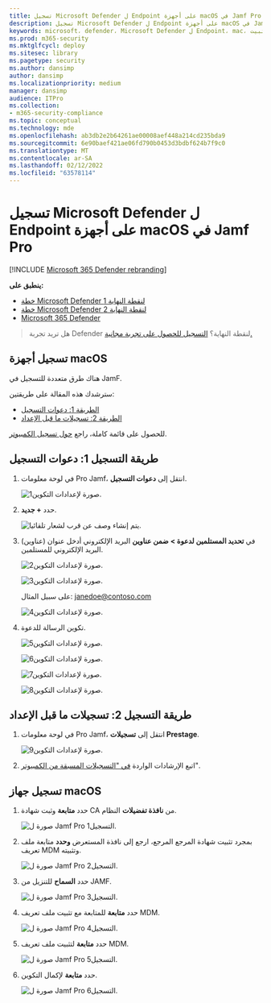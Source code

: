 ```yaml
---
title: تسجيل Microsoft Defender ل Endpoint على أجهزة macOS في Jamf Pro
description: تسجيل Microsoft Defender ل Endpoint على أجهزة macOS في Jamf Pro
keywords: microsoft، defender، Microsoft Defender ل Endpoint، mac، التثبيت، النشر، إلغاء التثبيت، intune، jamfpro، macos، catalina، mojave، high sierra
ms.prod: m365-security
ms.mktglfcycl: deploy
ms.sitesec: library
ms.pagetype: security
ms.author: dansimp
author: dansimp
ms.localizationpriority: medium
manager: dansimp
audience: ITPro
ms.collection:
- m365-security-compliance
ms.topic: conceptual
ms.technology: mde
ms.openlocfilehash: ab3db2e2b64261ae00008aef448a214cd235bda9
ms.sourcegitcommit: 6e90baef421ae06fd790b0453d3bdbf624b7f9c0
ms.translationtype: MT
ms.contentlocale: ar-SA
ms.lasthandoff: 02/12/2022
ms.locfileid: "63578114"
---
```

# <a name="enroll-microsoft-defender-for-endpoint-on-macos-devices-into-jamf-pro"></a>تسجيل Microsoft Defender ل Endpoint على أجهزة macOS في Jamf Pro

[!INCLUDE [Microsoft 365 Defender rebranding](../../includes/microsoft-defender.md)]


**ينطبق على:**
- [خطة Microsoft Defender لنقطة النهاية 1](https://go.microsoft.com/fwlink/p/?linkid=2154037)
- [خطة Microsoft Defender لنقطة النهاية 2](https://go.microsoft.com/fwlink/p/?linkid=2154037)
- [Microsoft 365 Defender](https://go.microsoft.com/fwlink/?linkid=2118804)

> هل تريد تجربة Defender لنقطة النهاية؟ [التسجيل للحصول على تجربة مجانية.](https://signup.microsoft.com/create-account/signup?products=7f379fee-c4f9-4278-b0a1-e4c8c2fcdf7e&ru=https://aka.ms/MDEp2OpenTrial?ocid=docs-wdatp-investigateip-abovefoldlink)

## <a name="enroll-macos-devices"></a>تسجيل أجهزة macOS

هناك طرق متعددة للتسجيل في JamF.

سترشدك هذه المقالة على طريقتين:

- [الطريقة 1: دعوات التسجيل](#enrollment-method-1-enrollment-invitations)
- [الطريقة 2: تسجيلات ما قبل الإعداد](#enrollment-method-2-prestage-enrollments)

للحصول على قائمة كاملة، راجع [حول تسجيل الكمبيوتر](https://docs.jamf.com/9.9/casper-suite/administrator-guide/About_Computer_Enrollment.html).

## <a name="enrollment-method-1-enrollment-invitations"></a>طريقة التسجيل 1: دعوات التسجيل

1. في لوحة معلومات Pro Jamf، انتقل إلى **دعوات التسجيل**.

    ![صورة لإعدادات التكوين1.](images/a347307458d6a9bbfa88df7dbe15398f.png)

2. حدد **+ جديد**.

    ![يتم إنشاء وصف عن قرب لشعار تلقائيا.](images/b6c7ad56d50f497c38fc14c1e315456c.png)

3. في **تحديد المستلمين لدعوة >** **ضمن عناوين** البريد الإلكتروني أدخل عنوان (عناوين) البريد الإلكتروني للمستلمين.

    ![صورة لإعدادات التكوين2.](images/718b9d609f9f77c8b13ba88c4c0abe5d.png)

    ![صورة لإعدادات التكوين3.](images/ae3597247b6bc7c5347cf56ab1e820c0.png)

    على سبيل المثال: janedoe@contoso.com

    ![صورة لإعدادات التكوين4.](images/4922c0fcdde4c7f73242b13bf5e35c19.png)

4. تكوين الرسالة للدعوة.

    ![صورة لإعدادات التكوين5.](images/ce580aec080512d44a37ff8e82e5c2ac.png)

    ![صورة لإعدادات التكوين6.](images/5856b765a6ce677caacb130ca36b1a62.png)

    ![صورة لإعدادات التكوين7.](images/3ced5383a6be788486d89d407d042f28.png)

    ![صورة لإعدادات التكوين8.](images/54be9c6ed5b24cebe628dc3cd9ca4089.png)

## <a name="enrollment-method-2-prestage-enrollments"></a>طريقة التسجيل 2: تسجيلات ما قبل الإعداد

1. في لوحة معلومات Pro Jamf، انتقل إلى **تسجيلات Prestage**.

    ![صورة لإعدادات التكوين9.](images/6fd0cb2bbb0e60a623829c91fd0826ab.png)

2. اتبع الإرشادات الواردة [في "التسجيلات المسبقة من الكمبيوتر](https://docs.jamf.com/9.9/casper-suite/administrator-guide/Computer_PreStage_Enrollments.html)".

## <a name="enroll-macos-device"></a>تسجيل جهاز macOS

1. حدد **متابعة** وثبت شهادة CA من **نافذة تفضيلات** النظام.

    ![صورة ل Jamf Pro التسجيل1.](images/jamfpro-ca-certificate.png)

2. بمجرد تثبيت شهادة المرجع المرجع، ارجع إلى نافذة المستعرض **وحدد** متابعة ملف تعريف MDM وتثبيته.

    ![صورة ل Jamf Pro التسجيل2.](images/jamfpro-install-mdm-profile.png)

3. حدد **السماح** للتنزيل من JAMF.

    ![صورة ل Jamf Pro التسجيل3.](images/jamfpro-download.png)

4. حدد **متابعة** للمتابعة مع تثبيت ملف تعريف MDM.

    ![صورة ل Jamf Pro التسجيل4.](images/jamfpro-install-mdm.png)

5. حدد **متابعة** لتثبيت ملف تعريف MDM.

    ![صورة ل Jamf Pro التسجيل5.](images/jamfpro-mdm-unverified.png)

6. حدد **متابعة**  لإكمال التكوين.

    ![صورة ل Jamf Pro التسجيل6.](images/jamfpro-mdm-profile.png)
